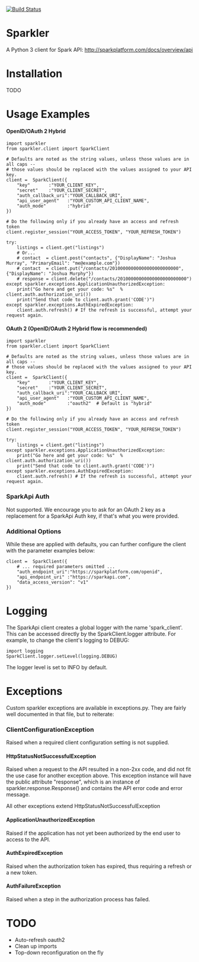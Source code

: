 [![Build Status](https://travis-ci.org/joshcom/sparkler.png?branch=master)](https://travis-ci.org/joshcom/sparkler)

Sparkler
========
A Python 3 client for Spark API: http://sparkplatform.com/docs/overview/api

Installation
========
TODO

Usage Examples
========
#### OpenID/OAuth 2 Hybrid
    import sparkler
    from sparkler.client import SparkClient

    # Defaults are noted as the string values, unless those values are in all caps --
    # those values should be replaced with the values assigned to your API key.
    client =  SparkClient({
        "key"       :"YOUR_CLIENT_KEY",  
        "secret"    :"YOUR_CLIENT_SECRET", 
        "auth_callback_uri":"YOUR_CALLBACK_URI", 
        "api_user_agent"   :"YOUR_CUSTOM_API_CLIENT_NAME",
        "auth_mode"        :"hybrid"
    })

    # Do the following only if you already have an access and refresh token
    client.register_session("YOUR_ACCESS_TOKEN", "YOUR_REFRESH_TOKEN")

    try:
        listings = client.get("listings")
        # Or...
        # contact  = client.post("contacts", {"DisplayName": "Joshua Murray", "PrimaryEmail": "me@example.com"})
        # contact  = client.put("/contacts/20100000000000000000000000", {"DisplayName": "Joshua Murphy"})
        # response = client.delete("/contacts/20100000000000000000000000")
    except sparkler.exceptions.ApplicationUnauthorizedException:
        print("Go here and get your code: %s"  % client.auth.authorization_uri())
        print("Send that code to client.auth.grant('CODE')")
    except sparkler.exceptions.AuthExpiredException:
        client.auth.refresh() # If the refresh is successful, attempt your request again.

#### OAuth 2 (OpenID/OAuth 2 Hybrid flow is recommended)
    import sparkler
    from sparkler.client import SparkClient

    # Defaults are noted as the string values, unless those values are in all caps --
    # those values should be replaced with the values assigned to your API key.
    client =  SparkClient({
        "key"       :"YOUR_CLIENT_KEY",  
        "secret"    :"YOUR_CLIENT_SECRET", 
        "auth_callback_uri":"YOUR_CALLBACK_URI", 
        "api_user_agent"   :"YOUR_CUSTOM_API_CLIENT_NAME",
        "auth_mode"        :"oauth2"  # Default is "hybrid"
    })

    # Do the following only if you already have an access and refresh token
    client.register_session("YOUR_ACCESS_TOKEN", "YOUR_REFRESH_TOKEN")

    try:
        listings = client.get("listings")
    except sparkler.exceptions.ApplicationUnauthorizedException:
        print("Go here and get your code: %s"  % client.auth.authorization_uri())
        print("Send that code to client.auth.grant('CODE')")
    except sparkler.exceptions.AuthExpiredException:
        client.auth.refresh() # If the refresh is successful, attempt your request again.

### SparkApi Auth
Not supported.  We encourage you to ask for an OAuth 2 key as a replacement for a SparkApi Auth key, if that's
what you were provided.

### Additional Options
While these are applied with defaults, you can further configure the client with the parameter examples below:

    client =  SparkClient({
        # ... required parameters omitted ...
        "auth_endpoint_uri":"https://sparkplatform.com/openid",
        "api_endpoint_uri" :"https://sparkapi.com",
        "data_access_version": "v1"
    })


Logging
=======
The SparkApi client creates a global logger with the name 'spark_client'.  This can be accessed directly by the SparkClient.logger attribute.  For example, to change the client's logging to DEBUG:

    import logging
    SparkClient.logger.setLevel(logging.DEBUG)

The logger level is set to INFO by default.


Exceptions
========
Custom sparkler exceptions are available in exceptions.py.  They are fairly well documented 
in that file, but to reiterate:

### ClientConfigurationException
Raised when a required client configuration setting is not supplied.

#### HttpStatusNotSuccessfulException
Raised when a request to the API resulted in a non-2xx code, and did not fit the use
case for another exception above.  This exception instance will have the public 
attribute "response", which is an instance of sparkler.response.Response() and contains
the API error code and error message.

All other exceptions extend HttpStatusNotSuccessfulException

#### ApplicationUnauthorizedException
Raised if the application has not yet been authorized by the end user
to access to the API.

#### AuthExpiredException
Raised when the authorization token has expired, thus requiring a refresh or a new token.

#### AuthFailureException
Raised when a step in the authorization process has failed. 


TODO
========
* Auto-refresh oauth2
* Clean up imports
* Top-down reconfiguration on the fly
